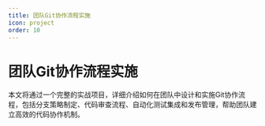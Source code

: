 ```yaml
---
title: 团队Git协作流程实施
icon: project
order: 10
---
```


# 团队Git协作流程实施

本文将通过一个完整的实战项目，详细介绍如何在团队中设计和实施Git协作流程，包括分支策略制定、代码审查流程、自动化测试集成和发布管理，帮助团队建立高效的代码协作机制。
